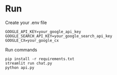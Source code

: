 # Run
Create your .env file
```.env
GOOGLE_API_KEY=your_google_api_key
GOOGLE_SEARCH_API_KEY=your_google_search_api_key
GOOGLE_CX=your_google_cx

```

Run commands
```
pip install -r requirements.txt
streamlit run chat.py
python api.py
```